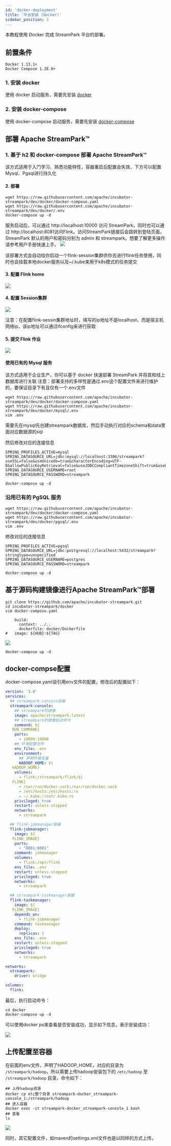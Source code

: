 ```yaml
---
id: 'docker-deployment'
title: '平台安装 (Docker)'
sidebar_position: 3
---
```


本教程使用 Docker 完成 StreamPark 平台的部署。

## 前置条件

    Docker 1.13.1+
    Docker Compose 1.28.0+

### 1. 安装 docker
使用 docker 启动服务，需要先安装 [docker](https://www.docker.com/)

### 2. 安装 docker-compose
使用 docker-compose 启动服务，需要先安装 [docker-compose](https://docs.docker.com/compose/install/)

## 部署 Apache StreamPark™

### 1. 基于 h2 和 docker-compose 部署 Apache StreamPark™

该方式适用于入门学习、熟悉功能特性，容器重启后配置会失效，下方可以配置Mysql、Pgsql进行持久化

#### 2. 部署

```shell
wget https://raw.githubusercontent.com/apache/incubator-streampark/dev/docker/docker-compose.yaml
wget https://raw.githubusercontent.com/apache/incubator-streampark/dev/docker/.env
docker-compose up -d
```
服务启动后，可以通过 http://localhost:10000 访问 StreamPark，同时也可以通过 http://localhost:8081访问Flink。访问StreamPark链接后会跳转到登陆页面，StreamPark 默认的用户和密码分别为 admin 和 streampark。想要了解更多操作请参考用户手册快速上手。
![](/doc/image/streampark_docker-compose.png)

该部署方式会自动给你启动一个flink-session集群供你去进行flink任务使用，同时也会挂载本地docker服务以及~/.kube来用于k8s模式的任务提交

#### 3. 配置 Flink home

![](/doc/image/streampark_flinkhome.png)

#### 4. 配置 Session集群

![](/doc/image/remote.png)

注意：在配置flink-sessin集群地址时，填写的ip地址不是localhost，而是宿主机网络ip，该ip地址可以通过ifconfig来进行获取

#### 5. 提交 Flink 作业

![](/doc/image/remoteSubmission.png)


#### 使用已有的 Mysql 服务
该方式适用于企业生产，你可以基于 docker 快速部署 StreamPark 并将其和线上数据库进行关联
注意：部署支持的多样性是通过.env这个配置文件来进行维护的，要保证目录下有且仅有一个.env文件

```shell
wget https://raw.githubusercontent.com/apache/incubator-streampark/dev/docker/docker-compose.yaml
wget https://raw.githubusercontent.com/apache/incubator-streampark/dev/docker/mysql/.env
vim .env
```

需要先在mysql先创建streampark数据库，然后手动执行对应的schema和data里面对应数据源的sql

然后修改对应的连接信息

```shell
SPRING_PROFILES_ACTIVE=mysql
SPRING_DATASOURCE_URL=jdbc:mysql://localhost:3306/streampark?useSSL=false&useUnicode=true&characterEncoding=UTF-8&allowPublicKeyRetrieval=false&useJDBCCompliantTimezoneShift=true&useLegacyDatetimeCode=false&serverTimezone=GMT%2B8
SPRING_DATASOURCE_USERNAME=root
SPRING_DATASOURCE_PASSWORD=streampark
```

```shell
docker-compose up -d
```
### 沿用已有的 PgSQL 服务

```shell
wget https://raw.githubusercontent.com/apache/incubator-streampark/dev/docker/docker-compose.yaml
wget https://raw.githubusercontent.com/apache/incubator-streampark/dev/docker/pgsql/.env
vim .env
```

修改对应的连接信息
```shell
SPRING_PROFILES_ACTIVE=pgsql
SPRING_DATASOURCE_URL=jdbc:postgresql://localhost:5432/streampark?stringtype=unspecified
SPRING_DATASOURCE_USERNAME=postgres
SPRING_DATASOURCE_PASSWORD=streampark
```
```shell
docker-compose up -d
```

## 基于源码构建镜像进行Apache StreamPark™部署

```shell
git clone https://github.com/apache/incubator-streampark.git
cd incubator-streampark/docker
vim docker-compose.yaml
```

```shell
    build:
      context: ../..
      dockerfile: docker/Dockerfile
#   image: ${HUB}:${TAG}
```
![](/doc/image/streampark_source_generation_image.png)

```shell
docker-compose up -d
```

## docker-compse配置

docker-compose.yaml会引用env文件的配置，修改后的配置如下：

```yaml
version: '3.8'
services:
  ## streampark-console容器
  streampark-console:
    ## streampark的镜像
    image: apache/streampark:latest
    ## streampark的镜像启动命令
    command: ${
   RUN_COMMAND}
    ports:
      - 10000:10000
    ## 环境配置文件
    env_file: .env
    environment:
      ## 声明环境变量
      HADOOP_HOME: ${
   HADOOP_HOME}
    volumes:
      - flink:/streampark/flink/${
   FLINK}
      - /var/run/docker.sock:/var/run/docker.sock
      - /etc/hosts:/etc/hosts:ro
      - ~/.kube:/root/.kube:ro
    privileged: true
    restart: unless-stopped
    networks:
      - streampark

  ## flink-jobmanager容器
  flink-jobmanager:
    image: ${
   FLINK_IMAGE}
    ports:
      - "8081:8081"
    command: jobmanager
    volumes:
      - flink:/opt/flink
    env_file: .env
    restart: unless-stopped
    privileged: true
    networks:
      - streampark

  ## streampark-taskmanager容器
  flink-taskmanager:
    image: ${
   FLINK_IMAGE}
    depends_on:
      - flink-jobmanager
    command: taskmanager
    deploy:
      replicas: 1
    env_file: .env
    restart: unless-stopped
    privileged: true
    networks:
      - streampark

networks:
  streampark:
    driver: bridge

volumes:
  flink:
```

最后，执行启动命令：

```shell
cd docker
docker-compose up -d
```

可以使用docker ps来查看是否安装成功，显示如下信息，表示安装成功：

![](/doc/image/streampark_docker_ps.png)

## 上传配置至容器

在前面的env文件，声明了HADOOP_HOME，对应的目录为 `/streampark/hadoop`，所以需要上传hadoop安装包下的 `/etc/hadoop` 至 `/streampark/hadoop` 目录，命令如下：

```shell
## 上传hadoop资源
docker cp etc整个目录 streampark-docker_streampark-console_1:/streampark/hadoop
## 进入容器
docker exec -it streampark-docker_streampark-console_1 bash
## 查看
ls
```

![](/doc/image/streampark_docker_ls_hadoop.png)

同时，其它配置文件，如maven的settings.xml文件也是以同样的方式上传。
